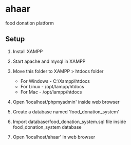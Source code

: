 # ahaar
food donation platform


## Setup
1. Install XAMPP
2. Start apache and mysql in XAMPP
3. Move this folder to XAMPP > htdocs folder
    - For Windows - C:\Xampp\htdocs
    - For Linux - /opt/lampp/htdocs
    - For Mac - /opt/lampp/htdocs
    
4. Open 'localhost/phpmyadmin' inside web browser
5. Create a database named 'food_donation_system'
6. Import database/food_donation_system.sql file inside food_donation_system database
7. Open 'localhost/ahaar' in web browser

